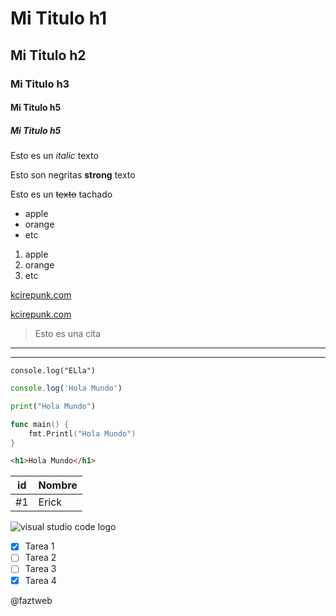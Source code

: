 <!-- Encabezado -->
# Mi Titulo h1
## Mi Titulo h2
### Mi Titulo h3
#### Mi Titulo h5
##### Mi Titulo h5

<!-- italic - strong - tachado -->
Esto es un *italic* texto

Esto son negritas **strong** texto

Esto es un ~~texto~~ tachado

<!-- UL -->
* apple
* orange
* etc

1. apple 
2. orange
3. etc

[kcirepunk.com](https://www.google.com)

[kcirepunk.com](https://www.google.com "titulos personalizado")

> Esto es una cita

<!-- Linia Divisora -->
---

___

<!-- Para escribir Codigos -->
`console.log("ELla")`

```javascript
console.log('Hola Mundo')
```

```python
print("Hola Mundo")
```

```go
func main() {
    fmt.Printl("Hola Mundo")
}
```

```html
<h1>Hola Mundo</h1>
```

<!-- Tables -->
| id    | Nombre    |
|-------|-----------|
| #1    | Erick     |

<!-- IMG -->
![visual studio code logo](https://upload.wikimedia.org/wikipedia/commons/thumb/9/9a/Visual_Studio_Code_1.35_icon.svg/1024px-Visual_Studio_Code_1.35_icon.svg.png "visual logo")

<!-- GITHUB MARKDOWN -->
* [x] Tarea 1
* [ ] Tarea 2
* [ ] Tarea 3
* [x] Tarea 4

@faztweb